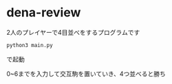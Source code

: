 # dena-review
2人のプレイヤーで4目並べをするプログラムです

```bash
python3 main.py
```
で起動

0~6までを入力して交互駒を置いていき、4つ並べると勝ち
